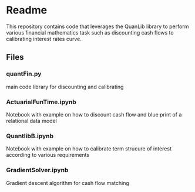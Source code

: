 # Readme
This repository contains code that leverages the QuanLib library to perform various financial mathematics task such as discounting cash flows to calibrating interest rates curve.
## Files
### quantFin.py
main code library for discounting and calibrating
### ActuarialFunTime.ipynb

Notebook with example on how to discount cash flow and blue print of a relational data model
### QuantlibB.ipynb
Notebook with example on how to calibrate term strucure of interest according to various requirements

### GradientSolver.ipynb
Gradient descent algorithm for cash flow matching

